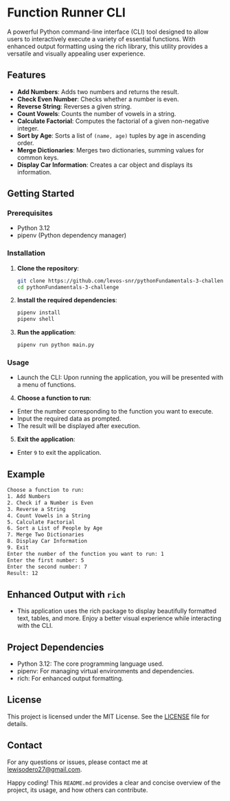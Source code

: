# Function Runner CLI
A powerful Python command-line interface (CLI) tool designed to allow users to
interactively execute a variety of essential functions. 
With enhanced output formatting using the rich library, 
this utility provides a versatile and visually appealing user experience.


## Features ##

- **Add Numbers**: Adds two numbers and returns the result.
- **Check Even Number**: Checks whether a number is even.
- **Reverse String**: Reverses a given string.
- **Count Vowels**: Counts the number of vowels in a string.
- **Calculate Factorial**: Computes the factorial of a given non-negative integer.
- **Sort by Age**: Sorts a list of `(name, age)` tuples by age in ascending order.
- **Merge Dictionaries**: Merges two dictionaries, summing values for common keys.
- **Display Car Information**: Creates a car object and displays its information.

## Getting Started ##

### Prerequisites
- Python 3.12
- pipenv (Python dependency manager)

### Installation

1. **Clone the repository**:

   ```bash
   git clone https://github.com/levos-snr/pythonFundamentals-3-challenge.git
   cd pythonFundamentals-3-challenge
   ```
2. **Install the required dependencies**:

   ```bash
   pipenv install
   pipenv shell
   ```
3. **Run the application**:

   ```bash
   pipenv run python main.py
   ```
   
### Usage ##
- Launch the CLI: Upon running the application, 
you will be presented with a menu of functions.
4. **Choose a function to run**:
- Enter the number corresponding to the function you want to execute.
- Input the required data as prompted.
- The result will be displayed after execution.

5. **Exit the application**:
- Enter `9` to exit the application.

## Example ##
  
   ```bash
   Choose a function to run:
   1. Add Numbers
   2. Check if a Number is Even
   3. Reverse a String
   4. Count Vowels in a String
   5. Calculate Factorial
   6. Sort a List of People by Age
   7. Merge Two Dictionaries
   8. Display Car Information
   9. Exit
   Enter the number of the function you want to run: 1
   Enter the first number: 5
   Enter the second number: 7
   Result: 12
   ```
   
## Enhanced Output with `rich` ##
- This application uses the rich package to display beautifully 
formatted text, tables, and more.
Enjoy a better visual experience while interacting with the CLI.

## Project Dependencies ##

- Python 3.12: The core programming language used.
- pipenv: For managing virtual environments and dependencies.
- rich: For enhanced output formatting.

## License ##

This project is licensed under the MIT License.
See the [LICENSE](LICENSE) file for details.

## Contact ##

For any questions or issues, please contact me at [lewisodero27@gmail.com](mailto:lewisodero27@gmail.com).

Happy coding!
This `README.md` provides a clear and concise overview of the project, its usage, and how others can contribute.






